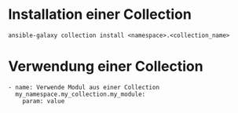 # Installation einer Collection

```
ansible-galaxy collection install <namespace>.<collection_name>
```

# Verwendung einer Collection

```
- name: Verwende Modul aus einer Collection
  my_namespace.my_collection.my_module:
    param: value
```